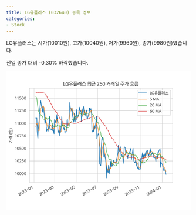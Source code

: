 ```yaml
---
title: LG유플러스 (032640) 종목 정보
categories:
- Stock
---
```


LG유플러스는 시가(10010원), 고가(10040원), 저가(9960원), 종가(9980원)였습니다.

전일 종가 대비 -0.30% 하락했습니다.

<!-- more -->

![032640](/assets/stock_images/032640.png)
